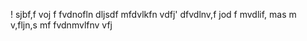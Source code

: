 !   sjbf,f voj f
fvdnofln dljsdf
mfdvlkfn vdfj'
dfvdlnv,f jod
f mvdlif, mas
m v,fljn,s mf
fvdnmvlfnv vfj
